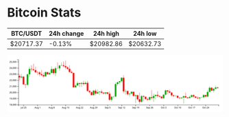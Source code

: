 # Bitcoin Stats

BTC/USDT|24h change|24h high|24h low|
|---|---|---|---|
|$20717.37|-0.13%|$20982.86|$20632.73|

<img src="./chart.svg">
